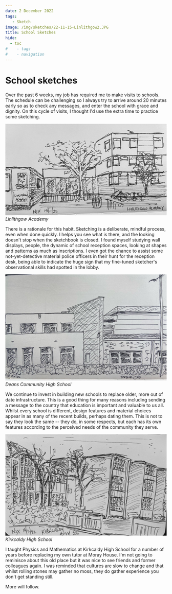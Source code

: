 ```yaml
---
date: 2 December 2022
tags:
   - Sketch
image: /img/sketches/22-11-15-Linlithgow2.JPG
title: School Sketches
hide:
  - toc
#    - tags
#    - navigation
---
```


# School sketches

Over the past 6 weeks, my job has required me to make visits to schools. The schedule can be challenging so I always try to arrive around 20 minutes early so as to check any messages, and enter the school with grace and dignity. On this cycle of visits, I thought I'd use the extra time to practice some sketching.

![](/img/sketches/22-11-15-Linlithgow.JPG)
*Linlithgow Academy*

There is a rationale for this habit. Sketching is a deliberate, mindful process, even when done quickly. I helps you see what is there, and the looking doesn't stop when the sketchbook is closed. I found myself studying wall displays, people, the dynamic of school reception spaces, looking at shapes and patterns as much as inscriptions. I even got the chance to assist some not-yet-detective material police officers in their hunt for the reception desk, being able to indicate the huge sign that my fine-tuned sketcher's observational skills had spotted in the lobby.

![](/img/sketches/22-11-08-DeansCHS.JPG)
*Deans Community High School*

We continue to invest in building new schools to replace older, more out of date infrastructure. This is a good thing for many reasons including sending a message to the country that education is important and valuable to us all. Whilst every school is different, design features and material choices appear in as many of the recent builds, perhaps dating them. This is not to say they look the same -- they do, in some respects, but each has its own features according to the perceived needs of the community they serve.

![](/img/sketches/22-11-16-KirkcaldyHS.jpeg)
*Kirkcaldy High School*

I taught Physics and Mathematics at Kirkcaldy High School for a number of years before replacing my own tutor at Moray House. I'm not going to reminisce about this old place but it was nice to see friends and former colleagues again. I was reminded that cultures are slow to change and that whilst rolling stones may gather no moss, they do gather experience you don't get standing still.

More will follow.